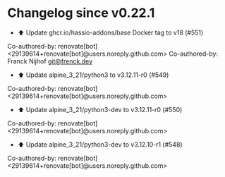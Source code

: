 # Changelog since v0.22.1
- ⬆️ Update ghcr.io/hassio-addons/base Docker tag to v18 (#551)

Co-authored-by: renovate[bot] <29139614+renovate[bot]@users.noreply.github.com>
Co-authored-by: Franck Nijhof <git@frenck.dev> 
- ⬆️ Update alpine_3_21/python3 to v3.12.11-r0 (#549)

Co-authored-by: renovate[bot] <29139614+renovate[bot]@users.noreply.github.com> 
- ⬆️ Update alpine_3_21/python3-dev to v3.12.11-r0 (#550)

Co-authored-by: renovate[bot] <29139614+renovate[bot]@users.noreply.github.com> 
- ⬆️ Update alpine_3_21/python3-dev to v3.12.10-r1 (#548)

Co-authored-by: renovate[bot] <29139614+renovate[bot]@users.noreply.github.com> 
